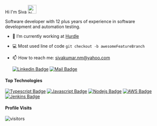 Hi I'm Siva <img src="https://user-images.githubusercontent.com/1303154/88677602-1635ba80-d120-11ea-84d8-d263ba5fc3c0.gif" width="28px" alt="hi">

Software developer with 12 plus years of experience in software development and automation testing.

- 🔭 I’m currently working at [Hurdle](https://hurdle.bio/)
- :computer: Most used line of code `git checkout -b awesomeFeatureBranch`
- 📫 How to reach me: sivakumar.nm@yahoo.com

  [![Linkedin Badge](https://img.shields.io/badge/-Siva-0e76a8?style=flat&labelColor=0e76a8&logo=linkedin&logoColor=white)](https://www.linkedin.com/in/sivakumar-natarajan-07a76aa2/) [![Mail Badge](https://img.shields.io/badge/-Siva-c0392b?style=flat&labelColor=c0392b&logo=gmail&logoColor=white)](mailto:sivakumar.nm@yahoo.com)

#### Top Technologies

<!-- TODO: Make technologies links takes you to repositories -->

[![Typescript Badge](https://img.shields.io/badge/-Typescript-007acc?style=for-the-badge&labelColor=black&logo=typescript&logoColor=007acc)](#) [![Javascript Badge](https://img.shields.io/badge/-Javascript-F0DB4F?style=for-the-badge&labelColor=black&logo=javascript&logoColor=F0DB4F)](#) [![Nodejs Badge](https://img.shields.io/badge/-Nodejs-3C873A?style=for-the-badge&labelColor=black&logo=node-dot-js&logoColor=3C873A)](#) [![AWS Badge](https://img.shields.io/badge/-AWS-FF9900?style=for-the-badge&labelColor=black&logo=amazon-aws&logoColor=FF9900)](#) [![Jenkins Badge](https://img.shields.io/badge/-JENKINS-D24939?style=for-the-badge&labelColor=black&logo=jenkins&logoColor=D24939)](#)

#### Profile Visits

![visitors](https://visitor-badge.glitch.me/badge?page_id=siva-natarajan.siva-natarajan)

